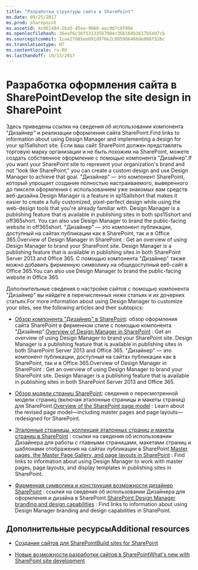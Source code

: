 ```yaml
---
title: "Разработка структуры сайта в SharePoint"
ms.date: 09/25/2017
ms.prod: sharepoint
ms.assetid: 4c061484-2ba5-45ea-9860-aec9d7c8f80e
ms.openlocfilehash: 36eaf6c36f53133567984c39b168b3617b5dd7cb
ms.sourcegitcommit: 1cae27d85ee691d976e2c085986466de088f526c
ms.translationtype: HT
ms.contentlocale: ru-RU
ms.lasthandoff: 10/13/2017
---
```

# <a name="develop-the-site-design-in-sharepoint"></a><span data-ttu-id="3b568-102">Разработка оформления сайта в SharePoint</span><span class="sxs-lookup"><span data-stu-id="3b568-102">Develop the site design in SharePoint</span></span>
<span data-ttu-id="3b568-103">Здесь приведены ссылки на сведения об использовании компонента "Дизайнер" и реализации оформления сайта SharePoint.</span><span class="sxs-lookup"><span data-stu-id="3b568-103">Find links to information about using Design Manager and implementing a design for your sp15allshort site.</span></span>
<span data-ttu-id="3b568-104">Если ваш сайт SharePoint должен представлять торговую марку организации и не быть похожим на SharePoint, можете создать собственное оформление с помощью компонента "Дизайнер".</span><span class="sxs-lookup"><span data-stu-id="3b568-104">If you want your SharePoint site to represent your organization's brand and not "look like SharePoint," you can create a custom design and use Design Manager to achieve that goal.</span></span> <span data-ttu-id="3b568-105">"Дизайнер" — это компонент SharePoint, который упрощает создание полностью настраиваемого, выверенного до пикселя оформления с использованием уже знакомых вам средств веб-дизайна.</span><span class="sxs-lookup"><span data-stu-id="3b568-105">Design Manager is a feature in sp15allshort that makes it easier to create a fully customized, pixel-perfect design while using the web-design tools that you're already familiar with. Design Manager is a publishing feature that is available in publishing sites in both sps15short and off365short. You can also use Design Manager to brand the public-facing website in off365short.</span></span> <span data-ttu-id="3b568-106">"Дизайнер" — это компонент публикации, доступный на сайтах публикации как в SharePoint, так и в Office 365.</span><span class="sxs-lookup"><span data-stu-id="3b568-106">Overview of Design Manager in SharePoint : Get an overview of using Design Manager to brand your SharePoint site. Design Manager is a publishing feature that is available in publishing sites in both SharePoint Server 2013 and Office 365.</span></span> <span data-ttu-id="3b568-107">С помощью компонента "Дизайнер" также можно добавить фирменную символику на общедоступный веб-сайт в Office 365.</span><span class="sxs-lookup"><span data-stu-id="3b568-107">You can also use Design Manager to brand the public-facing website in Office 365.</span></span>
  
    
    

<span data-ttu-id="3b568-108">Дополнительные сведения о настройке сайтов с помощью компонента "Дизайнер" вы найдете в перечисленных ниже статьях и их дочерних статьях.</span><span class="sxs-lookup"><span data-stu-id="3b568-108">For more information about using Design Manager to customize your sites, see the following articles and their subtopics:</span></span>
-  <span data-ttu-id="3b568-109">[Обзор компонента "Дизайнер" в SharePoint](overview-of-design-manager-in-sharepoint.md): обзор оформления сайта SharePoint в фирменном стиле с помощью компонента "Дизайнер".</span><span class="sxs-lookup"><span data-stu-id="3b568-109">[Overview of Design Manager in SharePoint](overview-of-design-manager-in-sharepoint.md) : Get an overview of using Design Manager to brand your SharePoint site. Design Manager is a publishing feature that is available in publishing sites in both SharePoint Server 2013 and Office 365.</span></span> <span data-ttu-id="3b568-110">"Дизайнер" — это компонент публикации, доступный на сайтах публикации как в SharePoint, так и в Office 365.</span><span class="sxs-lookup"><span data-stu-id="3b568-110">Overview of Design Manager in SharePoint : Get an overview of using Design Manager to brand your SharePoint site. Design Manager is a publishing feature that is available in publishing sites in both SharePoint Server 2013 and Office 365.</span></span>
    
  
-  <span data-ttu-id="3b568-111">[Обзор модели страниц SharePoint](overview-of-the-sharepoint-page-model.md): сведения о пересмотренной модели страниц (включая эталонные страницы и макеты страниц) для SharePoint.</span><span class="sxs-lookup"><span data-stu-id="3b568-111">[Overview of the SharePoint page model](overview-of-the-sharepoint-page-model.md) : Learn about the revised page model—including master pages and page layouts—redesigned for SharePoint.</span></span>
    
  
-  <span data-ttu-id="3b568-112">[Эталонные страницы, коллекция эталонных страниц и макеты страниц в SharePoint](master-pages-the-master-page-gallery-and-page-layouts-in-sharepoint.md) : ссылки на сведения об использовании Дизайнера для работы с главными страницами, макетами страниц и шаблонами отображения на сайтах публикации в SharePoint.</span><span class="sxs-lookup"><span data-stu-id="3b568-112">[Master pages, the Master Page Gallery, and page layouts in SharePoint](master-pages-the-master-page-gallery-and-page-layouts-in-sharepoint.md) : Find links to information about using Design Manager to work with master pages, page layouts, and display templates in publishing sites in SharePoint.</span></span>
    
  
-  <span data-ttu-id="3b568-113">[Фирменная символика и конструкция возможности дизайнер SharePoint](sharepoint-design-manager-branding-and-design-capabilities.md) : ссылки на сведения об использовании Дизайнера для оформления и дизайна в SharePoint.</span><span class="sxs-lookup"><span data-stu-id="3b568-113">[SharePoint Design Manager branding and design capabilities](sharepoint-design-manager-branding-and-design-capabilities.md) : Find links to information about using Design Manager branding and design capabilities in SharePoint.</span></span>
    
  

## <a name="additional-resources"></a><span data-ttu-id="3b568-114">Дополнительные ресурсы</span><span class="sxs-lookup"><span data-stu-id="3b568-114">Additional resources</span></span>
<span data-ttu-id="3b568-115"><a name="bk_addresources"> </a></span><span class="sxs-lookup"><span data-stu-id="3b568-115"></span></span>


-  [<span data-ttu-id="3b568-116">Создание сайтов для SharePoint</span><span class="sxs-lookup"><span data-stu-id="3b568-116">Build sites for SharePoint</span></span>](build-sites-for-sharepoint.md)
    
  
-  [<span data-ttu-id="3b568-117">Новые возможности разработки сайтов в SharePoint</span><span class="sxs-lookup"><span data-stu-id="3b568-117">What's new with SharePoint site development</span></span>](what-s-new-with-sharepoint-site-development.md)
    
  

